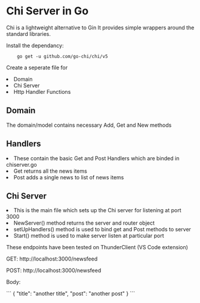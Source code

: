 #   Chi Server in Go

Chi is a lightweight alternative to Gin
It provides simple wrappers around the standard libraries.

Install the dependancy:
```
    go get -u github.com/go-chi/chi/v5
```

Create a seperate file for 
<li> Domain </li>
<li>Chi Server </li>
<li>Http Handler Functions </li>

##  Domain
The domain/model contains necessary Add, Get and New methods

## Handlers
<li>These contain the basic Get and Post Handlers which are binded in chiserver.go</li>
<li>Get returns all the news items</li>
<li>Post adds a single news to list of news items</li>

## Chi Server
<li>This is the main file which sets up the Chi server for listening at port 3000
<li>NewServer() method returns the server and router object </li>
<li>setUpHandlers() method is used to bind get and Post methods to server </li>
<li>Start() method is used to make server listen at particular port</li>

<p>These endpoints have been tested on ThunderClient (VS Code extension) </p>

<p> GET: http://localhost:3000/newsfeed </p>

<p> POST: http://localhost:3000/newsfeed </p>
<p>    Body:  </p>
```
        {
        "title": "another title",
        "post": "another post"
        }
```

